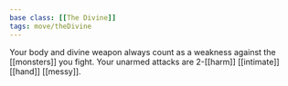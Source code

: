 ```yaml
---
base class: [[The Divine]]
tags: move/theDivine
---
```

Your body and divine weapon always count as a weakness against the [[monsters]] you fight. Your unarmed attacks are 2-[[harm]] [[intimate]] [[hand]] [[messy]].
